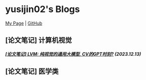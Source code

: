 # yusijin02's Blogs

<a href="https://yusijin02.github.io/">My Page</a> | <a href="https://github.com/yusijin02">GitHub</a>

## [论文笔记] 计算机视觉

#####  <a href="https://yusijin02.github.io/notes-LVM/">[论文笔记] LVM: 纯视觉的通用大模型, CV的GPT时刻?</a> (2023.12.13)



## [论文笔记] 医学类

